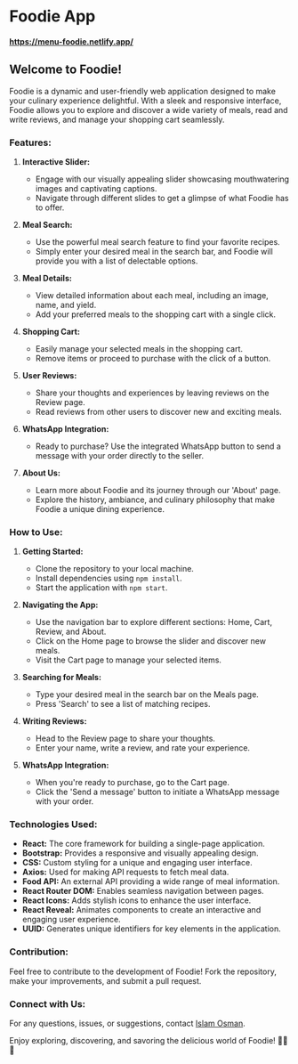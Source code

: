 # Foodie App  
#### https://menu-foodie.netlify.app/

## Welcome to Foodie!

Foodie is a dynamic and user-friendly web application designed to make your culinary experience delightful. With a sleek and responsive interface, Foodie allows you to explore and discover a wide variety of meals, read and write reviews, and manage your shopping cart seamlessly.

### Features:

1. **Interactive Slider:**
   - Engage with our visually appealing slider showcasing mouthwatering images and captivating captions.
   - Navigate through different slides to get a glimpse of what Foodie has to offer.

2. **Meal Search:**
   - Use the powerful meal search feature to find your favorite recipes.
   - Simply enter your desired meal in the search bar, and Foodie will provide you with a list of delectable options.

3. **Meal Details:**
   - View detailed information about each meal, including an image, name, and yield.
   - Add your preferred meals to the shopping cart with a single click.

4. **Shopping Cart:**
   - Easily manage your selected meals in the shopping cart.
   - Remove items or proceed to purchase with the click of a button.

5. **User Reviews:**
   - Share your thoughts and experiences by leaving reviews on the Review page.
   - Read reviews from other users to discover new and exciting meals.

6. **WhatsApp Integration:**
   - Ready to purchase? Use the integrated WhatsApp button to send a message with your order directly to the seller.

7. **About Us:**
   - Learn more about Foodie and its journey through our 'About' page.
   - Explore the history, ambiance, and culinary philosophy that make Foodie a unique dining experience.

### How to Use:

1. **Getting Started:**
   - Clone the repository to your local machine.
   - Install dependencies using `npm install`.
   - Start the application with `npm start`.

2. **Navigating the App:**
   - Use the navigation bar to explore different sections: Home, Cart, Review, and About.
   - Click on the Home page to browse the slider and discover new meals.
   - Visit the Cart page to manage your selected items.

3. **Searching for Meals:**
   - Type your desired meal in the search bar on the Meals page.
   - Press 'Search' to see a list of matching recipes.

4. **Writing Reviews:**
   - Head to the Review page to share your thoughts.
   - Enter your name, write a review, and rate your experience.

5. **WhatsApp Integration:**
   - When you're ready to purchase, go to the Cart page.
   - Click the 'Send a message' button to initiate a WhatsApp message with your order.

### Technologies Used:

- **React:** The core framework for building a single-page application.
- **Bootstrap:** Provides a responsive and visually appealing design.
- **CSS:** Custom styling for a unique and engaging user interface.
- **Axios:** Used for making API requests to fetch meal data.
- **Food API:** An external API providing a wide range of meal information.
- **React Router DOM:** Enables seamless navigation between pages.
- **React Icons:** Adds stylish icons to enhance the user interface.
- **React Reveal:** Animates components to create an interactive and engaging user experience.
- **UUID:** Generates unique identifiers for key elements in the application.

### Contribution:

Feel free to contribute to the development of Foodie! Fork the repository, make your improvements, and submit a pull request.

### Connect with Us:

For any questions, issues, or suggestions, contact [Islam Osman](https://github.com/IslamAltayeb).

Enjoy exploring, discovering, and savoring the delicious world of Foodie! 🍔🍲🍰
